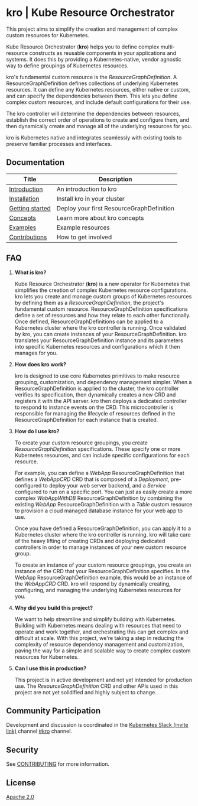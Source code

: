 # kro | Kube Resource Orchestrator

This project aims to simplify the creation and management of complex custom resources for Kubernetes.

Kube Resource Orchestrator (**kro**) helps you to define complex multi-resource constructs as reusable components in your applications and systems. It does this by providing a Kubernetes-native, vendor agnostic way to define groupings of Kubernetes resources.

kro's fundamental custom resource is the _ResourceGraphDefinition_. A ResourceGraphDefinition defines collections of underlying Kubernetes resources. It can define any Kubernetes resources, either native or custom, and can specify the dependencies between them. This lets you define complex custom resources, and include default configurations for their use.

The kro controller will determine the dependencies between resources, establish the correct order of operations to create and configure them, and then dynamically create and manage all of the underlying resources for you.

kro is Kubernetes native and integrates seamlessly with existing tools to preserve familiar processes and interfaces.

## Documentation

| Title                                  | Description                               |
| -------------------------------------- | ----------------------------------------- |
| [Introduction][kro-overview]           | An introduction to kro                    |
| [Installation][kro-installation]       | Install kro in your cluster               |
| [Getting started][kro-getting-started] | Deploy your first ResourceGraphDefinition |
| [Concepts][kro-concepts]               | Learn more about kro concepts             |
| [Examples][kro-examples]               | Example resources                         |
| [Contributions](./CONTRIBUTING.md)     | How to get involved                       |

[kro-overview]: https://kro.run/docs/overview
[kro-installation]: https://kro.run/docs/getting-started/Installation
[kro-getting-started]: https://kro.run/docs/getting-started/deploy-a-resource-graph-definition
[kro-concepts]: https://kro.run/docs/concepts/resource-group-definitions
[kro-examples]: https://kro.run/examples/

## FAQ

1. **What is kro?**

   Kube Resource Orchestrator (**kro**) is a new operator for Kubernetes that simplifies the creation of complex Kubernetes resource configurations.
   kro lets you create and manage custom groups of Kubernetes resources by defining them as a _ResourceGraphDefinition_, the project's fundamental custom resource.
   ResourceGraphDefinition specifications define a set of resources and how they relate to each other functionally.
   Once defined, ResourceGraphDefinitions can be applied to a Kubernetes cluster where the kro controller is running.
   Once validated by kro, you can create instances of your ResourceGraphDefinition.
   kro translates your ResourceGraphDefinition instance and its parameters into specific Kubernetes resources and configurations which it then manages for you.

2. **How does kro work?**

   kro is designed to use core Kubernetes primitives to make resource grouping, customization, and dependency management simpler.
   When a ResourceGraphDefinition is applied to the cluster, the kro controller verifies its specification, then dynamically creates a new CRD and registers it with the API server.
   kro then deploys a dedicated controller to respond to instance events on the CRD. This microcontroller is responsible for managing the lifecycle of resources defined in the ResourceGraphDefinition for each instance that is created.

3. **How do I use kro?**

   To create your custom resource groupings, you create _ResourceGraphDefinition_ specifications. These specify one or more Kubernetes resources, and can include specific configurations for each resource.

   For example, you can define a _WebApp_ ResourceGraphDefinition that defines a _WebAppCRD_ CRD that is composed of a _Deployment_, pre-configured to deploy your web server backend, and a _Service_ configured to run on a specific port.
   You can just as easily create a more complex _WebAppWithDB_ ResourceGraphDefinition by combining the existing _WebApp_ ResourceGraphDefinition with a _Table_ custom resource to provision a cloud managed database instance for your web app to use.

   Once you have defined a ResourceGraphDefinition, you can apply it to a Kubernetes cluster where the kro controller is running. kro will take care of the heavy lifting of creating CRDs and deploying dedicated controllers in order to manage instances of your new custom resource group.

   To create an instance of your custom resource groupings, you create an instance of the CRD that your ResourceGraphDefinition specifies. In the WebApp ResourceGraphDefinition example, this would be an instance of the _WebAppCRD_ CRD. kro will respond by dynamically creating, configuring, and managing the underlying Kubernetes resources for you.

4. **Why did you build this project?**

   We want to help streamline and simplify building with Kubernetes. Building with Kubernetes means dealing with resources that need to operate and work together, and orchestrating this can get complex and difficult at scale.
   With this project, we're taking a step in reducing the complexity of resource dependency management and customization, paving the way for a simple and scalable way to create complex custom resources for Kubernetes.

5. **Can I use this in production?**

   This project is in active development and not yet intended for production use.
   The _ResourceGraphDefinition_ CRD and other APIs used in this project are not yet solidified and highly subject to change.

## Community Participation

Development and discussion is coordinated in the [Kubernetes Slack (invite link)][k8s-slack] channel [#kro][kro-channel] channel.

[k8s-slack]: https://communityinviter.com/apps/kubernetes/community
[kro-channel]: https://kubernetes.slack.com/archives/C081TMY9D6Y

## Security

See [CONTRIBUTING](CONTRIBUTING.md#security-issue-notifications) for more information.

## License

[Apache 2.0](LICENSE)
